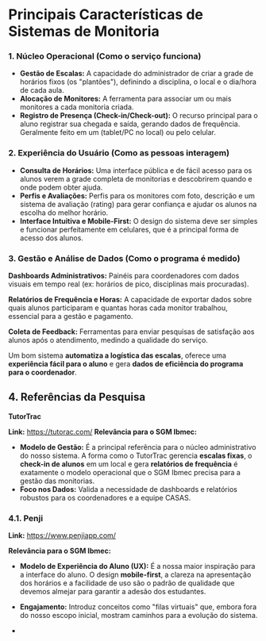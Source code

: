 # Principais Características de Sistemas de Monitoria

### 1. Núcleo Operacional (Como o serviço funciona)

-   **Gestão de Escalas:** A capacidade do administrador de criar a grade de horários fixos (os "plantões"), definindo a disciplina, o local e o dia/hora de cada aula.
-   **Alocação de Monitores:** A ferramenta para associar um ou mais monitores a cada monitoria criada.
-   **Registro de Presença (Check-in/Check-out):** O recurso principal para o aluno registrar sua chegada e saída, gerando dados de frequência. Geralmente feito em um (tablet/PC no local) ou pelo celular.

### 2. Experiência do Usuário (Como as pessoas interagem)

-   **Consulta de Horários:** Uma interface pública e de fácil acesso para os alunos verem a grade completa de monitorias e descobrirem quando e onde podem obter ajuda.
-   **Perfis e Avaliações:** Perfis para os monitores com foto, descrição e um sistema de avaliação (rating) para gerar confiança e ajudar os alunos na escolha do melhor horário.
-   **Interface Intuitiva e Mobile-First:** O design do sistema deve ser simples e funcionar perfeitamente em celulares, que é a principal forma de acesso dos alunos.

### 3. Gestão e Análise de Dados (Como o programa é medido)

   **Dashboards Administrativos:** Painéis para coordenadores com dados visuais em tempo real (ex: horários de pico, disciplinas mais procuradas).
   
   **Relatórios de Frequência e Horas:** A capacidade de exportar dados sobre quais alunos participaram e quantas horas cada monitor trabalhou, essencial para a gestão e pagamento.
   
   **Coleta de Feedback:** Ferramentas para enviar pesquisas de satisfação aos alunos após o atendimento, medindo a qualidade do serviço.

Um bom sistema **automatiza a logística das escalas**, oferece uma **experiência fácil para o aluno** e gera **dados de eficiência do programa para o coordenador**.



## 4. Referências da Pesquisa

  **TutorTrac**  

 **Link:** https://tutorac.com/
 **Relevância para o SGM Ibmec:**
-   **Modelo de Gestão:** É a principal referência para o núcleo administrativo do nosso sistema. A forma como o TutorTrac gerencia **escalas fixas**, o **check-in de alunos** em um local e gera **relatórios de frequência** é exatamente o modelo operacional que o SGM Ibmec precisa para a gestão das monitorias.
-   **Foco nos Dados:** Valida a necessidade de dashboards e relatórios robustos para os coordenadores e a equipe CASAS.

### 4.1. Penji
 **Link:** https://www.penjiapp.com/

**Relevância para o SGM Ibmec:**
-   **Modelo de Experiência do Aluno (UX):** É a nossa maior inspiração para a interface do aluno. O design **mobile-first**, a clareza na apresentação dos horários e a facilidade de uso são o padrão de qualidade que devemos almejar para garantir a adesão dos estudantes.
-   **Engajamento:** Introduz conceitos como "filas virtuais" que, embora fora do nosso escopo inicial, mostram caminhos para a evolução do sistema.


-   

